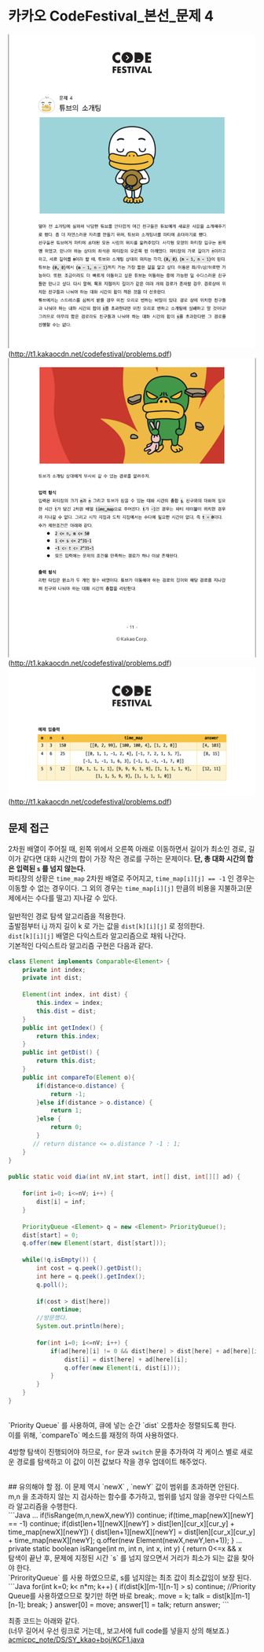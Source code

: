 # 카카오 CodeFestival_본선_문제 4
![KCF1_1](./kakao_CF1_1.png)(http://t1.kakaocdn.net/codefestival/problems.pdf)
![KCF1_2](./kakao_CF1_2.png)(http://t1.kakaocdn.net/codefestival/problems.pdf)
![KCF1_3](./kakao_CF1_3.png)(http://t1.kakaocdn.net/codefestival/problems.pdf)

## 문제 접근
2차원 배열이 주어질 때, 왼쪽 위에서 오른쪽 아래로 이동하면서 길이가 최소인 경로, 길이가 같다면 대화 시간의 합이 가장 작은 경로를 구하는 문제이다. **단, 총 대화 시간의 합은 입력된 `s` 를 넘지 않는다.** <br>
파티장의 상황은 `time_map` 2차원 배열로 주어지고, `time_map[i][j] == -1` 인 경우는 이동할 수 없는 경우이다. 
그 외의 경우는 `time_map[i][j]` 만큼의 비용을 지불하고(문제에서는 수다를 떨고) 지나갈 수 있다. <br>
<br>
일반적인 경로 탐색 알고리즘을 적용한다. <br>
출발점부터 i,j 까지 길이 k 로 가는 값을 `dist[k][i][j]` 로 정의한다.  
`dist[k][i][j]` 배열은 다익스트라 알고리즘으로 채워 나간다. <br>
기본적인 다익스트라 알고리즘 구현은 다음과 같다.  
```Java
class Element implements Comparable<Element> {
	private int index;
	private int dist;

	Element(int index, int dist) {
		this.index = index;
		this.dist = dist;
	}
	public int getIndex() {
		return this.index;
	}
	public int getDist() {
		return this.dist;
	}
	public int compareTo(Element o){
		if(distance<o.distance) {
			return -1;
		}else if(distance > o.distance) {
			return 1;
		}else {
			return 0;
		}
       // return distance <= o.distance ? -1 : 1;
    }
}

public static void dia(int nV,int start, int[] dist, int[][] ad) {

	for(int i=0; i<=nV; i++) {
		dist[i] = inf;
	}		

	PriorityQueue <Element> q = new <Element> PriorityQueue();
	dist[start] = 0;
	q.offer(new Element(start, dist[start]));

	while(!q.isEmpty()) {
		int cost = q.peek().getDist();
		int here = q.peek().getIndex();
		q.poll();

		if(cost > dist[here])
			continue;
		//방문했다.
		System.out.println(here);

		for(int i=0; i<=nV; i++) {
			if(ad[here][i] != 0 && dist[here] > dist[here] + ad[here][i]) {
				dist[i] = dist[here] + ad[here][i];
				q.offer(new Element(i, dist[i]));
			}
		}
	}
}
```
<br>
`Priority Queue` 를 사용하여, 큐에 넣는 순간 `dist` 오름차순 정렬되도록 한다.<br>
이를 위해, `compareTo` 메소드를 재정의 하여 사용하였다. <br>

4방향 탐색이 진행되어야 하므로, `for` 문과 `switch` 문을 추가하여 각 케이스 별로 새로운 경로를 탐색하고 이 값이 이전 값보다 작을 경우 업데이트 해주었다. <br>

<br>
## 유의해야 할 점.
이 문제 역시 `newX` , `newY` 값이 범위를 초과하면 안된다.<br>
m,n 을 초과하지 않는 지 검사하는 함수를 추가하고, 범위를 넘지 않을 경우만 다익스트라 알고리즘을 수행한다. <br>
```Java
...
if(!isRange(m,n,newX,newY)) continue;
if(time_map[newX][newY] == -1) continue;
if(dist[len+1][newX][newY] > dist[len][cur_x][cur_y] + time_map[newX][newY]) {
	dist[len+1][newX][newY] = dist[len][cur_x][cur_y] + time_map[newX][newY];
	q.offer(new Element(newX,newY,len+1));
}
...
private static boolean isRange(int m, int n, int x, int y) {
	return 0<=x && x<m && 0<=y && y<n;
}
```
<br>
<br>
탐색이 끝난 후, 문제에 지정된 시간 `s` 를 넘지 않으면서 거리가 최소가 되는 값을 찾아야 한다. <br>
`PrirorityQueue` 를 사용 하였으므로, s를 넘지않는 최초 값이 최소값임이 보장 된다. <br>
```Java
for(int k=0; k< n*m; k++) {
	if(dist[k][m-1][n-1] > s) continue;
	//Priority Queue를 사용하였으므로 찾기만 하면 바로 break;.
	move = k;
	talk = dist[k][m-1][n-1];
	break;
}
answer[0] = move;
answer[1] = talk;
return answer;
```

최종 코드는 아래와 같다. <br>
(너무 길어서 우선 링크로 거는데,, 보고서에 full code를 넣을지 상의 해보죠.) <br>
[acmicpc_note/DS/SY_kkao+boj/KCF1.java](url)
